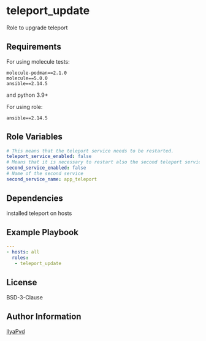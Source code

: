 teleport_update
=========

Role to upgrade teleport

Requirements
------------

For using molecule tests:

```text
molecule-podman==2.1.0
molecule==5.0.0
ansible==2.14.5
```

and python 3.9+

 For using role:

```text
ansible==2.14.5
```

Role Variables
--------------

```yaml
# This means that the teleport service needs to be restarted.
teleport_service_enabled: false
# Means that it is necessary to restart also the second teleport service.
second_service_enabled: false
# Name of the second service
second_service_name: app_teleport
```

Dependencies
------------

installed teleport on hosts

Example Playbook
----------------

```yaml
---
- hosts: all
  roles:
   - teleport_update
```

License
-------

BSD-3-Clause

Author Information
------------------

[IlyaPvd](https://github.com/IlyaPvd)